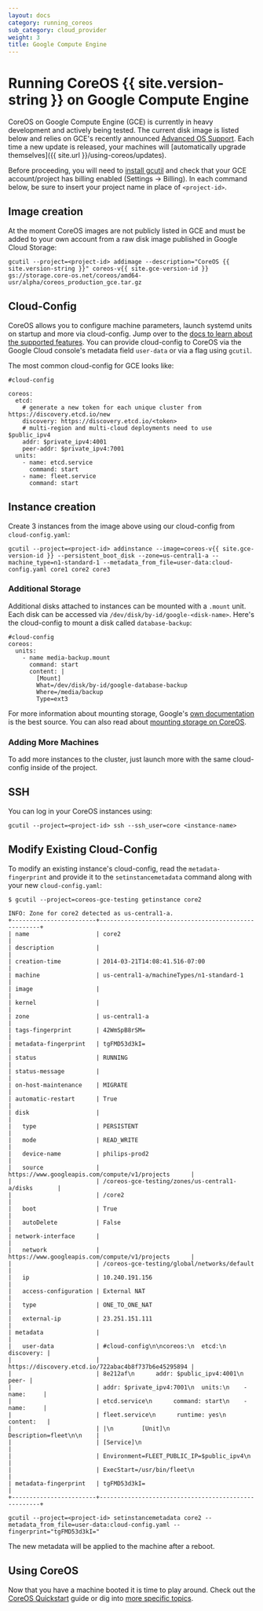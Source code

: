 ```yaml
---
layout: docs
category: running_coreos
sub_category: cloud_provider
weight: 3
title: Google Compute Engine
---
```


# Running CoreOS {{ site.version-string }} on Google Compute Engine

CoreOS on Google Compute Engine (GCE) is currently in heavy development and actively being tested. The current disk image is listed below and relies on GCE's recently announced [Advanced OS Support][gce-advanced-os]. Each time a new update is released, your machines will [automatically upgrade themselves]({{ site.url }}/using-coreos/updates).

Before proceeding, you will need to [install gcutil][gcutil-documentation] and check that your GCE account/project has billing enabled (Settings &rarr; Billing). In each command below, be sure to insert your project name in place of `<project-id>`.

[gce-advanced-os]: http://developers.google.com/compute/docs/transition-v1#customkernelbinaries
[gcutil-documentation]: https://developers.google.com/compute/docs/gcutil/

## Image creation

At the moment CoreOS images are not publicly listed in GCE and must be added to your own account from a raw disk image published in Google Cloud Storage:

```
gcutil --project=<project-id> addimage --description="CoreOS {{ site.version-string }}" coreos-v{{ site.gce-version-id }} gs://storage.core-os.net/coreos/amd64-usr/alpha/coreos_production_gce.tar.gz
```

## Cloud-Config

CoreOS allows you to configure machine parameters, launch systemd units on startup and more via cloud-config. Jump over to the [docs to learn about the supported features]({{site.url}}/docs/cluster-management/setup/cloudinit-cloud-config). You can provide cloud-config to CoreOS via the Google Cloud console's metadata field `user-data` or via a flag using `gcutil`.

The most common cloud-config for GCE looks like:

```
#cloud-config

coreos:
  etcd:
    # generate a new token for each unique cluster from https://discovery.etcd.io/new
    discovery: https://discovery.etcd.io/<token>
    # multi-region and multi-cloud deployments need to use $public_ipv4
    addr: $private_ipv4:4001
    peer-addr: $private_ipv4:7001
  units:
    - name: etcd.service
      command: start
    - name: fleet.service
      command: start
```

## Instance creation

Create 3 instances from the image above using our cloud-config from `cloud-config.yaml`:

```
gcutil --project=<project-id> addinstance --image=coreos-v{{ site.gce-version-id }} --persistent_boot_disk --zone=us-central1-a --machine_type=n1-standard-1 --metadata_from_file=user-data:cloud-config.yaml core1 core2 core3
```

### Additional Storage

Additional disks attached to instances can be mounted with a `.mount` unit. Each disk can be accessed via `/dev/disk/by-id/google-<disk-name>`. Here's the cloud-config to mount a disk called `database-backup`:

```
#cloud-config
coreos:
  units:
    - name media-backup.mount
      command: start
      content: |
        [Mount]
        What=/dev/disk/by-id/google-database-backup
        Where=/media/backup
        Type=ext3
```

For more information about mounting storage, Google's [own documentation](https://developers.google.com/compute/docs/disks#attach_disk) is the best source. You can also read about [mounting storage on CoreOS]({{site.url}}/docs/cluster-management/setup/mounting-storage).

### Adding More Machines
To add more instances to the cluster, just launch more with the same cloud-config inside of the project.

## SSH

You can log in your CoreOS instances using:

    gcutil --project=<project-id> ssh --ssh_user=core <instance-name>

## Modify Existing Cloud-Config

To modify an existing instance's cloud-config, read the `metadata-fingerprint` and provide it to the `setinstancemetadata` command along with your new `cloud-config.yaml`:

```
$ gcutil --project=coreos-gce-testing getinstance core2

INFO: Zone for core2 detected as us-central1-a.
+------------------------+-----------------------------------------------------+
| name                   | core2                                               |
| description            |                                                     |
| creation-time          | 2014-03-21T14:08:41.516-07:00                       |
| machine                | us-central1-a/machineTypes/n1-standard-1            |
| image                  |                                                     |
| kernel                 |                                                     |
| zone                   | us-central1-a                                       |
| tags-fingerprint       | 42WmSpB8rSM=                                        |
| metadata-fingerprint   | tgFMD53d3kI=                                        |
| status                 | RUNNING                                             |
| status-message         |                                                     |
| on-host-maintenance    | MIGRATE                                             |
| automatic-restart      | True                                                |
| disk                   |                                                     |
|   type                 | PERSISTENT                                          |
|   mode                 | READ_WRITE                                          |
|   device-name          | philips-prod2                                       |
|   source               | https://www.googleapis.com/compute/v1/projects      |
|                        | /coreos-gce-testing/zones/us-central1-a/disks       |
|                        | /core2                                              |
|   boot                 | True                                                |
|   autoDelete           | False                                               |
| network-interface      |                                                     |
|   network              | https://www.googleapis.com/compute/v1/projects      |
|                        | /coreos-gce-testing/global/networks/default         |
|   ip                   | 10.240.191.156                                      |
|   access-configuration | External NAT                                        |
|   type                 | ONE_TO_ONE_NAT                                      |
|   external-ip          | 23.251.151.111                                      |
| metadata               |                                                     |
|   user-data            | #cloud-config\n\ncoreos:\n  etcd:\n      discovery: |
|                        | https://discovery.etcd.io/722abac4b8f737b6e45295894 |
|                        | 8e212af\n      addr: $public_ipv4:4001\n      peer- |
|                        | addr: $private_ipv4:7001\n  units:\n    - name:     |
|                        | etcd.service\n      command: start\n    - name:     |
|                        | fleet.service\n      runtime: yes\n      content:   |
|                        | |\n        [Unit]\n        Description=fleet\n\n    |
|                        | [Service]\n                                         |
|                        | Environment=FLEET_PUBLIC_IP=$public_ipv4\n          |
|                        | ExecStart=/usr/bin/fleet\n                          |
| metadata-fingerprint   | tgFMD53d3kI=                                        |
+------------------------+-----------------------------------------------------+
```

```
gcutil --project=<project-id> setinstancemetadata core2 --metadata_from_file=user-data:cloud-config.yaml --fingerprint="tgFMD53d3kI="
```

The new metadata will be applied to the machine after a reboot.

## Using CoreOS

Now that you have a machine booted it is time to play around.
Check out the [CoreOS Quickstart]({{site.url}}/docs/quickstart) guide or dig into [more specific topics]({{site.url}}/docs).
